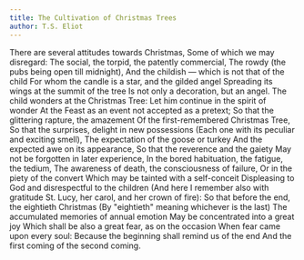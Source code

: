 ```yaml
---
title: The Cultivation of Christmas Trees
author: T.S. Eliot
---
```


There are several attitudes towards Christmas,
Some of which we may disregard:
The social, the torpid, the patently commercial,
The rowdy (the pubs being open till midnight),
And the childish — which is not that of the child
For whom the candle is a star, and the gilded angel
Spreading its wings at the summit of the tree
Is not only a decoration, but an angel.
The child wonders at the Christmas Tree:
Let him continue in the spirit of wonder
At the Feast as an event not accepted as a pretext;
So that the glittering rapture, the amazement
Of the first-remembered Christmas Tree,
So that the surprises, delight in new possessions
(Each one with its peculiar and exciting smell),
The expectation of the goose or turkey
And the expected awe on its appearance,
So that the reverence and the gaiety
May not be forgotten in later experience,
In the bored habituation, the fatigue, the tedium,
The awareness of death, the consciousness of failure,
Or in the piety of the convert
Which may be tainted with a self-conceit
Displeasing to God and disrespectful to the children
(And here I remember also with gratitude
St. Lucy, her carol, and her crown of fire):
So that before the end, the eightieth Christmas
(By "eightieth" meaning whichever is the last)
The accumulated memories of annual emotion
May be concentrated into a great joy
Which shall be also a great fear, as on the occasion
When fear came upon every soul:
Because the beginning shall remind us of the end
And the first coming of the second coming.